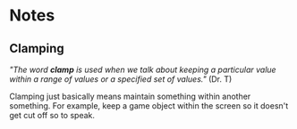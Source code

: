 # Notes
## Clamping
_"The word **clamp** is used when we talk about keeping a particular value within a range of values or a specified set of values."_ (Dr. T)

Clamping just basically means maintain something within another something. For example, keep a game object within the screen so it doesn't get cut off so to speak.
